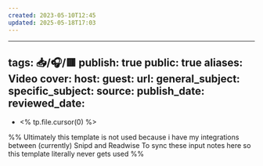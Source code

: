 ```yaml
---
created: 2023-05-10T12:45
updated: 2025-05-18T17:03
---
```

---
tags: 📥️/🎧️/🟥️
publish: true
public: true
aliases: Video
cover:
host:
guest:
url:
general_subject: 
specific_subject: 
source: 
publish_date:
reviewed_date:
---

- <% tp.file.cursor(0) %>

%% Ultimately this template is not used because i have my integrations between (currently) Snipd and Readwise To sync these input notes here so this template literally never gets used %%
